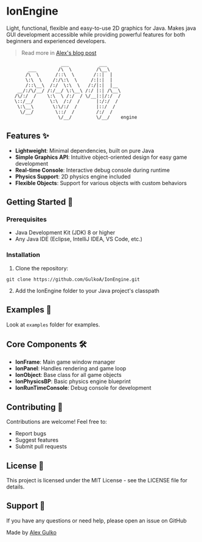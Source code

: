 # IonEngine
 Light, functional, flexible and easy-to-use 2D graphics for Java. Makes java GUI development accessible while providing powerful features for both beginners and experienced developers.

> Read more in [Alex's blog post](https://gulko.net/projects/ionengine/)

```
                    ___           ___     
        ___        /\  \         /\__\    
       /\  \      /::\  \       /::|  |   
       \:\  \    /:/\:\  \     /:|:|  |   
       /::\__\  /:/  \:\  \   /:/|:|  |__ 
    __/:/\/__/ /:/__/ \:\__\ /:/ |:| /\__\
   /\/:/  /    \:\  \ /:/  / \/__|:|/:/  /
   \::/__/      \:\  /:/  /      |:/:/  / 
    \:\__\       \:\/:/  /       |::/  /  
     \/__/        \::/  /        /:/  /   
                   \/__/         \/__/    engine
```

## Features ✨

- **Lightweight**: Minimal dependencies, built on pure Java
- **Simple Graphics API**: Intuitive object-oriented design for easy game development
- **Real-time Console**: Interactive debug console during runtime
- **Physics Support**: 2D physics engine included
- **Flexible Objects**: Support for various objects with custom behaviors

## Getting Started 🚀

### Prerequisites

- Java Development Kit (JDK) 8 or higher
- Any Java IDE (Eclipse, IntelliJ IDEA, VS Code, etc.)

### Installation

1. Clone the repository:

```
git clone https://github.com/GulkoA/IonEngine.git
```

2. Add the IonEngine folder to your Java project's classpath

## Examples 📖

Look at `examples` folder for examples.


## Core Components 🛠️

- **IonFrame**: Main game window manager
- **IonPanel**: Handles rendering and game loop
- **IonObject**: Base class for all game objects
- **IonPhysicsBP**: Basic physics engine blueprint
- **IonRunTimeConsole**: Debug console for development

## Contributing 🤝

Contributions are welcome! Feel free to:
- Report bugs
- Suggest features
- Submit pull requests

## License 📄

This project is licensed under the MIT License - see the LICENSE file for details.

## Support 💬

If you have any questions or need help, please open an issue on GitHub


Made by [Alex Gulko](https://gulko.net)
